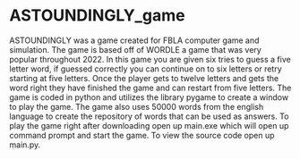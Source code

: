 # ASTOUNDINGLY_game
ASTOUNDINGLY was a game created for FBLA computer game and simulation. The game is based off of WORDLE a game that was very popular throughout 2022. In this game you are given six tries to guess a five letter word, if guessed correctly you can continue on to six letters or retry starting at five letters. Once the player gets to twelve letters and gets the word right they have finished the game and can restart from five letters. The game is coded in python and utilizes the library pygame to create a window to play the game. The game also uses 50000 words from the english language to create the repository of words that can be used as answers.
To play the game right after downloading open up main.exe which will open up command prompt and start the game. To view the source code open up main.py.
